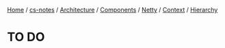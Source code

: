 [Home](https://mengxianbin.github.io) /
[cs-notes](https://mengxianbin.github.io/cs-notes/site) /
[Architecture](https://mengxianbin.github.io/cs-notes/site/Architecture) /
[Components](https://mengxianbin.github.io/cs-notes/site/Architecture/Components) /
[Netty](https://mengxianbin.github.io/cs-notes/site/Architecture/Components/Netty) /
[Context](https://mengxianbin.github.io/cs-notes/site/Architecture/Components/Netty/Context) /
[Hierarchy](https://mengxianbin.github.io/cs-notes/site/Architecture/Components/Netty/Context/Hierarchy)

# TO DO

